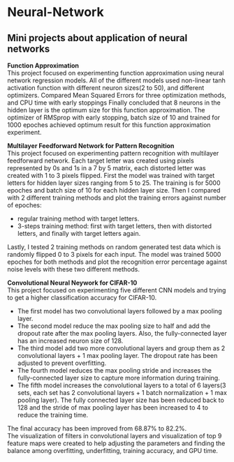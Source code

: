 # Neural-Network
Mini projects about application of neural networks
------------------------------------------------------------------------------------------------------------
  
  
  
  
**Function Approximation**\
This project focused on experimenting function approximation using neural network regression models.
All of the different models used non-linear tanh activation function with different neuron sizes(2 to 50),
and different optimizers.
Compared Mean Squared Errors for three optimization methods, and CPU time with early stoppings
Finally concluded that 8 neurons in the hidden layer is the optimum size for this function approximation.
The optimizer of RMSprop with early stopping, batch size of 10 and trained for 1000 epoches achieved optimum 
result for this function approximation experiment.
  
    
**Multilayer Feedforward Network for Pattern Recognition**\
This project focused on experimenting pattern recognition with multilayer feedforward network.
Each target letter was created using pixels represented by 0s and 1s in a 7 by 5 matrix, each distorted letter 
was created with 1 to 3 pixels flipped.
First the model was trained with target letters for hidden layer sizes ranging from 5 to 25. The training is 
for 5000 epoches and batch size of 10 for each hidden layer size.
Then I compared with 2 different training methods and plot the training errors against number of epoches:
- regular training method with target letters.
- 3-steps training method: first with target letters, then with distorted letters, and finally with target 
letters again.  
<a/>
  
Lastly, I tested 2 training methods on random generated test data which is randomly flipped 0 to 3 pixels for
each input. The model was trained 5000 epoches for both methods and plot the recognition error percentage against noise levels with these two different methods.
  
  
**Convolutional Neural Neywork for CIFAR-10**\
This project focused on experimenting five different CNN models and trying to get a higher classification accuracy for CIFAR-10.
- The first model has two convolutional layers followed by a max pooling layer.
- The second model reduce the max pooling size to half and add the dropout rate after the max pooling layers. Also, the fully-connected layer has an increased neuron size of 128.
- The third model add two more convolutional layers and group them as 2 convolutional layers + 1 max pooling layer. The dropout rate has been adjusted to prevent overfitting.
- The fourth model reduces the max pooling stride and increases the fully-connected layer size to capture more information during training.
- The fifth model increases the convolutional layers to a total of 6 layers(3 sets, each set has 2 convolutional layers + 1 batch normalization + 1 max pooling layer). The fully connected layer size has been reduced back to 128 and the stride of max pooling layer has been increased to 4 to reduce the training time.
<a/>
  
The final accuracy has been improved from 68.87% to 82.2%.  
The visualization of filters in convolutional layers and visualization of top 9 feature maps were created to help adjusting the parameters and finding the balance among overfitting, underfitting, training accuracy, and GPU time.

